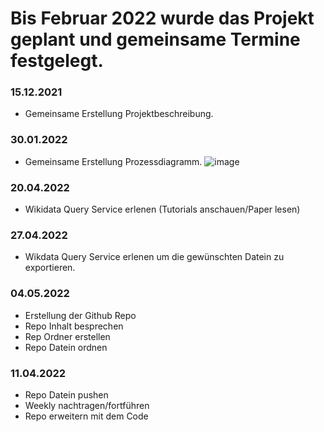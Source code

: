 # Bis Februar 2022 wurde das Projekt geplant und gemeinsame Termine festgelegt.

### 15.12.2021
- Gemeinsame Erstellung Projektbeschreibung.

### 30.01.2022
- Gemeinsame Erstellung Prozessdiagramm.
![image](https://user-images.githubusercontent.com/98899587/166686400-e3a935f6-dfbe-46af-b88f-a99310f20efb.png)

### 20.04.2022
- Wikidata Query Service erlenen (Tutorials anschauen/Paper lesen)

### 27.04.2022
- Wikdata Query Service erlenen um die gewünschten Datein zu exportieren.

### 04.05.2022
- Erstellung der Github Repo
- Repo Inhalt besprechen
- Rep Ordner erstellen
- Repo Datein ordnen

### 11.04.2022
- Repo Datein pushen
- Weekly nachtragen/fortführen
- Repo erweitern mit dem Code


